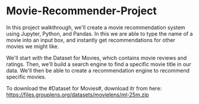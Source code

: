 # Movie-Recommender-Project
In this project walkthrough, we'll create a movie recommendation system using Jupyter, Python, and Pandas. In this we are able to type the name of a movie into an input box, and instantly get recommendations for other movies we might like.

We'll start with the Dataset for Movies, which contains movie reviews and ratings.  Then, we'll build a search engine to find a specific movie title in our data.  We'll then be able to create a recommendation engine to recommend specific movies.

To download the #Dataset for Movies#, download itr from here: https://files.grouplens.org/datasets/movielens/ml-25m.zip

